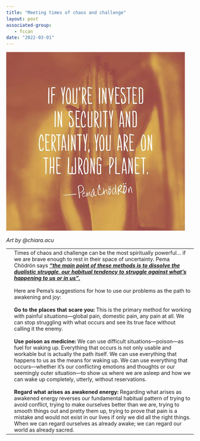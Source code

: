 ```yaml
---
title: "Meeting times of chaos and challenge"
layout: post
associated-group:
   - fccan
date: "2022-03-01"
---
```


[![](media/https-_bucketeer-e05bbc84-baa3-437e-9518-adb32be77984.s3.amazonaws.com_public_images_1852f78f-52e7-454d-a0aa-be447b707a1e_480x480.jpeg)](http://fccan.org/wp-content/uploads/2022/03/https-_bucketeer-e05bbc84-baa3-437e-9518-adb32be77984.s3.amazonaws.com_public_images_1852f78f-52e7-454d-a0aa-be447b707a1e_480x480.jpeg)

_Art by @chiara.acu_

<table><tbody><tr><td></td><td>Times of chaos and challenge can be the most spiritually powerful… if we are brave enough to rest in their space of uncertainty. Pema Chödrön says <em><strong><a rel="noreferrer noopener" href="https://email.mg2.substack.com/c/eJw9Uk1vnDAQ_TXLDQTGGDhw2LbZqMqhatMoR-SPAdw1NvVH0ObXd8hWkUaW9d7Mm9G8kTzC7Pxt2FyI2fGM8bbBYGEPBmIEn6UAftRqIE1fsrqsMzVQVXVNl-kwTh5g5doM0SfItiSMljxqZ4-KmpC2z5ahpAymvlGCMvxQ4EAnJgjvBa3ahvJ7X56UBithgDfwN2chM8MS4xZO9flELhj7vhcGtYN33BfSrYht2D6Xi1Me8TwuOE--QkQg5JPz-e78Vds533VcMI-7cGjVlxTXUTobwcZT_U2kaQLfqF40J8IObgWl04pUcFJz8x8NLnkJiEbUw-Xch_igJF83rmf7qYb4JKTRCpHv-_lX-Zz04-XxVc4tU78fXprt62szheaBvT_1X0QdKsdezKQrff75HGLzo3zTf6ont2d6ICXBqLqywoXVBSmgV7wTgtGWKlVWvPAwK83_LidarjMpQhIhcnk9Bsz8EBbtDdyK9VoYSHbGrPmw7YNG13AV65qsjrcRLBcG1N3QeL-LD4vHGSx4vBc18jhUjDYVbcuWsYrdDUTHadf1pCtJhv2Vwyo7yPhudzDmH6SI1EI" target="_blank">“the main point of these methods is to dissolve the dualistic struggle, our habitual tendency to struggle against what’s happening to us or in us”.</a></strong></em><br><br>Here are Pema’s suggestions for how to use our problems as the path to awakening and joy:<br><br><strong>Go to the places that scare you:</strong> This is the primary method for working with painful situations—global pain, domestic pain, any pain at all. We can stop struggling with what occurs and see its true face without calling it the enemy.<br><br><strong>Use poison as medicine:</strong> We can use difficult situations—poison—as fuel for waking up. Everything that occurs is not only usable and workable but is actually the path itself. We can use everything that happens to us as the means for waking up. We can use everything that occurs—whether it’s our conflicting emotions and thoughts or our seemingly outer situation—to show us where we are asleep and how we can wake up completely, utterly, without reservations.<br><br><strong>Regard what arises as awakened energy:</strong> Regarding what arises as awakened energy reverses our fundamental habitual pattern of trying to avoid conflict, trying to make ourselves better than we are, trying to smooth things out and pretty them up, trying to prove that pain is a mistake and would not exist in our lives if only we did all the right things. When we can regard ourselves as already awake; we can regard our world as already sacred.</td></tr></tbody></table>
